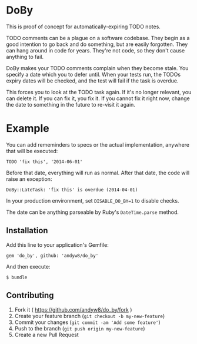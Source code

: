 # DoBy

This is proof of concept for automatically-expiring TODO notes.

TODO comments can be a plague on a software codebase. They begin as a good
intention to go back and do something, but are easily forgotten. They can hang
around in code for years. They're not code, so they don't cause anything to fail.

DoBy makes your TODO comments complain when they become stale. You
specify a date which you to defer until. When your tests run, the TODOs expiry
dates will be checked, and the test will fail if the task is overdue.

This forces you  to look at the TODO task again. If it's no longer relevant, you
can delete it. If you can fix it, you fix it. If you cannot fix it right now,
change the date to something in the future to re-visit it again.

# Example

You can add rememinders to specs or the actual implementation, anywhere
that will be executed:

`TODO 'fix this', '2014-06-01'`

Before that date, everything will run as normal. After that date, the code will raise an exception:

``
DoBy::LateTask:
  'fix this' is overdue (2014-04-01)
``

In your production environment, set `DISABLE_DO_BY=1` to disable checks.

The date can be anything parseable by Ruby's `DateTime.parse` method.

## Installation

Add this line to your application's Gemfile:

    gem 'do_by', github: 'andyw8/do_by'

And then execute:

    $ bundle

## Contributing

1. Fork it ( https://github.com/andyw8/do_by/fork )
2. Create your feature branch (`git checkout -b my-new-feature`)
3. Commit your changes (`git commit -am 'Add some feature'`)
4. Push to the branch (`git push origin my-new-feature`)
5. Create a new Pull Request
